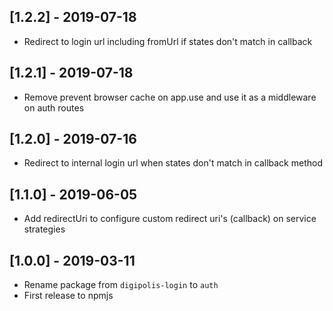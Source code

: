 ## [1.2.2] - 2019-07-18
- Redirect to login url including fromUrl if states don't match in callback

## [1.2.1] - 2019-07-18
- Remove prevent browser cache on app.use and use it as a middleware on auth routes

## [1.2.0] - 2019-07-16
- Redirect to internal login url when states don't match in callback method

## [1.1.0] - 2019-06-05
- Add redirectUri to configure custom redirect uri's (callback) on service strategies

## [1.0.0] - 2019-03-11
- Rename package from `digipolis-login` to `auth`
- First release to npmjs
